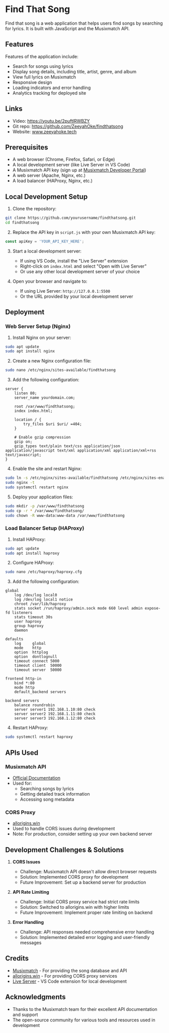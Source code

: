 # Find That Song

Find that song is a web application that helps users find songs by searching for lyrics. It is built with JavaScript and the Musixmatch API.

## Features

Features of the application include:
- Search for songs using lyrics
- Display song details, including title, artist, genre, and album
- View full lyrics on Musixmatch
- Responsive design
- Loading indicators and error handling
- Analytics tracking for deployed site

## Links

- Video: https://youtu.be/2puftlRWBZY
- Git repo: https://github.com/ZeeyahOke/findthatsong
- Website: www.zeeyahoke.tech

  
## Prerequisites

- A web browser (Chrome, Firefox, Safari, or Edge)
- A local development server (like Live Server in VS Code)
- A Musixmatch API key (sign up at [Musixmatch Developer Portal](https://developer.musixmatch.com/))
- A web server (Apache, Nginx, etc.)
- A load balancer (HAProxy, Nginx, etc.)

## Local Development Setup

1. Clone the repository:
```bash
git clone https://github.com/yourusername/findthatsong.git
cd findthatsong
```

2. Replace the API key in `script.js` with your own Musixmatch API key:
```javascript
const apiKey = 'YOUR_API_KEY_HERE';
```

3. Start a local development server:
   - If using VS Code, install the "Live Server" extension
   - Right-click on `index.html` and select "Open with Live Server"
   - Or use any other local development server of your choice

4. Open your browser and navigate to:
   - If using Live Server: `http://127.0.0.1:5500`
   - Or the URL provided by your local development server

## Deployment

### Web Server Setup (Nginx)

1. Install Nginx on your server:
```bash
sudo apt update
sudo apt install nginx
```

2. Create a new Nginx configuration file:
```bash
sudo nano /etc/nginx/sites-available/findthatsong
```

3. Add the following configuration:
```nginx
server {
    listen 80;
    server_name yourdomain.com;

    root /var/www/findthatsong;
    index index.html;

    location / {
        try_files $uri $uri/ =404;
    }

    # Enable gzip compression
    gzip on;
    gzip_types text/plain text/css application/json application/javascript text/xml application/xml application/xml+rss text/javascript;
}
```

4. Enable the site and restart Nginx:
```bash
sudo ln -s /etc/nginx/sites-available/findthatsong /etc/nginx/sites-enabled/
sudo nginx -t
sudo systemctl restart nginx
```

5. Deploy your application files:
```bash
sudo mkdir -p /var/www/findthatsong
sudo cp -r * /var/www/findthatsong/
sudo chown -R www-data:www-data /var/www/findthatsong
```

### Load Balancer Setup (HAProxy)

1. Install HAProxy:
```bash
sudo apt update
sudo apt install haproxy
```

2. Configure HAProxy:
```bash
sudo nano /etc/haproxy/haproxy.cfg
```

3. Add the following configuration:
```haproxy
global
    log /dev/log local0
    log /dev/log local1 notice
    chroot /var/lib/haproxy
    stats socket /run/haproxy/admin.sock mode 660 level admin expose-fd listeners
    stats timeout 30s
    user haproxy
    group haproxy
    daemon

defaults
    log     global
    mode    http
    option  httplog
    option  dontlognull
    timeout connect 5000
    timeout client  50000
    timeout server  50000

frontend http-in
    bind *:80
    mode http
    default_backend servers

backend servers
    balance roundrobin
    server server1 192.168.1.10:80 check
    server server2 192.168.1.11:80 check
    server server3 192.168.1.12:80 check
```

4. Restart HAProxy:
```bash
sudo systemctl restart haproxy
```

## APIs Used

### Musixmatch API
- [Official Documentation](https://developer.musixmatch.com/documentation)
- Used for:
  - Searching songs by lyrics
  - Getting detailed track information
  - Accessing song metadata

### CORS Proxy
- [allorigins.win](https://allorigins.win/)
- Used to handle CORS issues during development
- Note: For production, consider setting up your own backend server

## Development Challenges & Solutions

1. **CORS Issues**
   - Challenge: Musixmatch API doesn't allow direct browser requests
   - Solution: Implemented CORS proxy for development
   - Future Improvement: Set up a backend server for production

2. **API Rate Limiting**
   - Challenge: Initial CORS proxy service had strict rate limits
   - Solution: Switched to allorigins.win with higher limits
   - Future Improvement: Implement proper rate limiting on backend

3. **Error Handling**
   - Challenge: API responses needed comprehensive error handling
   - Solution: Implemented detailed error logging and user-friendly messages

## Credits

- [Musixmatch](https://www.musixmatch.com/) - For providing the song database and API
- [allorigins.win](https://allorigins.win/) - For providing CORS proxy services
- [Live Server](https://marketplace.visualstudio.com/items?itemName=ritwickdey.LiveServer) - VS Code extension for local development


## Acknowledgments

- Thanks to the Musixmatch team for their excellent API documentation and support
- The open-source community for various tools and resources used in development 
